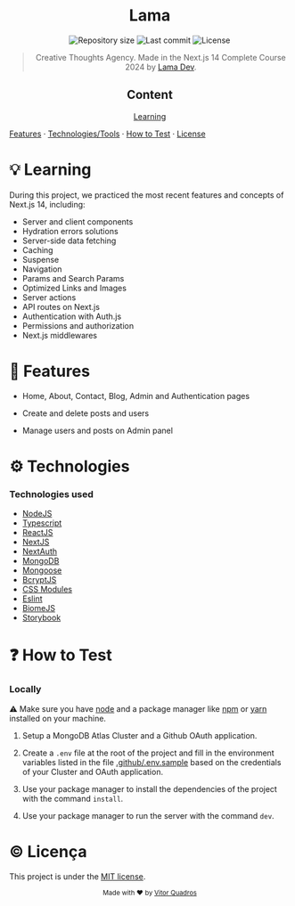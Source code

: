 <h1 align="center">Lama</h1>

<p align="center">
  <img alt="Repository size" src="https://img.shields.io/github/repo-size/vitorquadros/lama?color=darkblue&style=plastic">
  <img alt="Last commit" src="https://img.shields.io/github/last-commit/vitorquadros/lama?color=darkblue&style=plastic">
  <img alt="License" src="https://img.shields.io/github/license/vitorquadros/lama?color=darkblue&style=plastic"> 

</p>

> <p align="center">Creative Thoughts Agency. Made in the Next.js 14 Complete Course 2024 by <a href="https://www.youtube.com/@LamaDev">Lama Dev</a>.</p>

<h2 align="center">Content</h2>

<p align="center">
<a href="#rocket-features">Learning</a>

<a href="#rocket-features">Features</a>
·
<a href="#gear-tecnologias">Technologies/Tools</a>
·
<a href="#question-como-testar">How to Test</a>
·
<a href="#copyright-licença">License</a>
</p>

# :bulb: Learning

During this project, we practiced the most recent features and concepts of Next.js 14, including:

* Server and client components
* Hydration errors solutions
* Server-side data fetching
* Caching
* Suspense
* Navigation
* Params and Search Params
* Optimized Links and Images
* Server actions
* API routes on Next.js
* Authentication with Auth.js
* Permissions and authorization
* Next.js middlewares

# :rocket: Features

- Home, About, Contact, Blog, Admin and Authentication pages

- Create and delete posts and users

- Manage users and posts on Admin panel

# :gear: Technologies

### Technologies used

- [NodeJS](https://github.com/nodejs)
- [Typescript](https://github.com/microsoft/TypeScript)
- [ReactJS](https://github.com/facebook/react)
- [NextJS](https://github.com/vercel/next.js)
- [NextAuth](https://github.com/nextauthjs/next-auth)
- [MongoDB](https://github.com/mongodb/mongo)
- [Mongoose](https://github.com/Automattic/mongoose)
- [BcryptJS](https://github.com/dcodeIO/bcrypt.js/)
- [CSS Modules](https://nextjs.org/docs/app/building-your-application/styling/css)
- [Eslint](https://github.com/eslint/eslint)
- [BiomeJS](https://github.com/biomejs/biome)
- [Storybook](https://github.com/storybookjs/storybook)

# :question: How to Test

### **Locally**

:warning: Make sure you have [node](https://github.com/nodejs/node) and a package manager like [npm](https://github.com/npm/npm) or [yarn](https://github.com/yarnpkg/yarn) installed on your machine.

1. Setup a MongoDB Atlas Cluster and a Github OAuth application.
   
2. Create a `.env` file at the root of the project and fill in the environment variables listed in the file [.github/.env.sample](.github/.env.sample) based on the credentials of your Cluster and OAuth application.

3. Use your package manager to install the dependencies of the project with the command `install`.

4. Use your package manager to run the server with the command `dev`.


# :copyright: Licença

This project is under the [MIT license](./LICENSE).

<p align="center">
<sub>Made with ❤︎ by <a href="https://github.com/vitorquadros">Vitor Quadros</a></sub>
</p>

